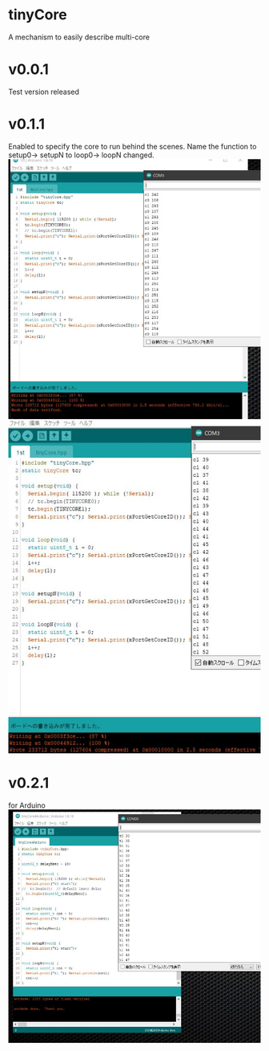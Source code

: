 # tinyCore
A mechanism to easily describe multi-core
# v0.0.1
Test version released
# v0.1.1
Enabled to specify the core to run behind the scenes.
Name the function 
to setup0-> setupN
to loop0-> loopN
changed.
![task0.JPG](https://github.com/chrmlinux/tinyCore/blob/main/doc/task0.JPG)
![task1.JPG](https://github.com/chrmlinux/tinyCore/blob/main/doc/task1.JPG)
# v0.2.1
for Arduino
![arduino.JPG](https://github.com/chrmlinux/tinyCore/blob/main/doc/arduino.JPG)
